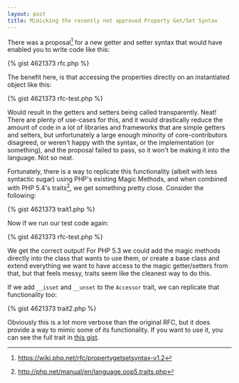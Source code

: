 ```yaml
---
layout: post
title: Mimicking the recently not approved Property Get/Set Syntax
---
```


There was a proposal[^1] for a new getter and setter syntax that would have enabled you to write code like this:

{% gist 4621373 rfc.php %}

The benefit here, is that accessing the properties directly on an instantiated object like this:

{% gist 4621373 rfc-test.php %}

Would result in the getters and setters being called transparently.  Neat!  There are plenty of use-cases for this, and it would drastically reduce the amount of code in a lot of libraries and frameworks that are simple getters and setters, but unfortunately a large enough minority of core-contributors disagreed, or weren't happy with the syntax, or the implementation (or something), and the proposal failed to pass, so it won't be making it into the language. Not so neat.

Fortunately, there is a way to replicate this functionality (albeit with less syntactic sugar) using PHP's existing Magic Methods, and when combined with PHP 5.4's traits[^2], we get something pretty close.  Consider the following:

{% gist 4621373 trait1.php %}


Now if we run our test code again:

{% gist 4621373 rfc-test.php %}

We get the correct output!  For PHP 5.3 we could add the magic methods directly into the class that wants to use them, or create a base class and extend everything we want to have access to the magic getter/setters from that, but that feels messy, traits seem like the cleanest way to do this.

If we add `__isset` and `__unset` to the `Accessor` trait, we can replicate that functionality too:

{% gist 4621373 trait2.php %}

Obviously this is a lot more verbose than the original RFC, but it does provide a way to mimic some of its functionality.  If you want to use it, you can see the full trait in [this gist](https://gist.github.com/4621373#file-trait-full-php).

[^1]: https://wiki.php.net/rfc/propertygetsetsyntax-v1.2
[^2]: http://php.net/manual/en/language.oop5.traits.php
